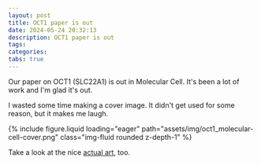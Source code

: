 ```yaml
---
layout: post
title: OCT1 paper is out
date: 2024-05-24 20:32:13
description: OCT1 paper is out
tags: 
categories: 
tabs: true
---
```


Our paper on OCT1 (SLC22A1) is out in Molecular Cell. It's been a lot of work and I'm glad it's out.

I wasted some time making a cover image. It didn't get used for some reason, but it makes me laugh.

<div class="container">
  <div class="col-sm mt-3 mt-md-0">
      {% include figure.liquid loading="eager" path="assets/img/oct1_molecular-cell-cover.png" class="img-fluid rounded z-depth-1" %}
  </div>
</div>

Take a look at the nice [actual art](<https://www.cell.com/molecular-cell/issue?pii=S1097-2765(23)X0011-2#>), too.
